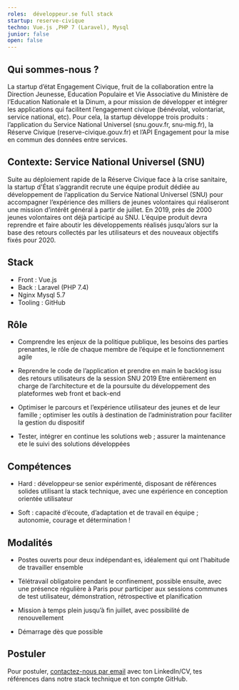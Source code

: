 ```yaml
---
roles:  développeur.se full stack
startup: reserve-civique
techno: Vue.js ,PHP 7 (Laravel), Mysql
junior: false
open: false
---
```



## Qui sommes-nous ?

La startup d’état Engagement Civique, fruit de la collaboration entre la Direction Jeunesse, Education Populaire et Vie Associative du Ministère de l’Education Nationale et la Dinum, a pour mission de développer et intégrer les applications qui facilitent l’engagement civique (bénévolat, volontariat, service national, etc). Pour cela, la startup développe trois produits : l’application du Service National Universel (snu.gouv.fr, snu-mig.fr), la Réserve Civique (reserve-civique.gouv.fr) et l’API Engagement pour la mise en commun des données entre services. 

## Contexte: Service National Universel (SNU)

Suite au déploiement rapide de la Réserve Civique face à la crise sanitaire, la startup d'État s’aggrandit recrute une équipe produit dédiée au développement de l’application du Service National Universel (SNU) pour accompagner l’expérience des milliers de jeunes volontaires qui réaliseront une mission d’intérêt général à partir de juillet. En 2019, près de 2000 jeunes volontaires ont déjà participé au SNU. L’équipe produit devra reprendre et faire aboutir les développements réalisés jusqu’alors sur la base des retours collectés par les utilisateurs et des nouveaux objectifs fixés pour 2020.



## Stack

- Front : Vue.js 
- Back : Laravel (PHP 7.4)
- Nginx Mysql 5.7
- Tooling : GitHub


## Rôle

- Comprendre les enjeux de la politique publique, les besoins des parties prenantes, le rôle de chaque membre de l’équipe et le fonctionnement agile

- Reprendre le code de l’application et prendre en main le backlog issu des retours utilisateurs de la session SNU 2019
Etre entièrement en charge de l’architecture et de la poursuite du développement des plateformes web front et back-end

- Optimiser le parcours et l’expérience utilisateur des jeunes et de leur famille ; optimiser les outils à destination de l’administration pour faciliter la gestion du dispositif

- Tester, intégrer en continue les solutions web ; assurer la maintenance ete le suivi des solutions développées


## Compétences

- Hard : développeur·se senior expérimenté, disposant de références solides utilisant la stack technique, avec une expérience en conception orientée utilisateur

- Soft : capacité d’écoute, d’adaptation et de travail en équipe ; autonomie, courage et détermination !

## Modalités

- Postes ouverts pour deux indépendant·es, idéalement qui ont l’habitude de travailler ensemble

- Télétravail obligatoire pendant le confinement, possible  ensuite, avec une présence régulière à Paris pour participer aux sessions communes de test utilisateur, démonstration, rétrospective et planification

- Mission à temps plein jusqu’à fin juillet, avec possibilité de renouvellement

- Démarrage dès que possible


## Postuler

Pour postuler, [contactez-nous par email](mailto:engagement.civique2020@gmail.com) avec ton LinkedIn/CV, tes références dans notre stack technique et ton compte GitHub.
